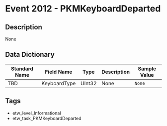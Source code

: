 # Event 2012 - PKMKeyboardDeparted

## Description
None

## Data Dictionary
|Standard Name|Field Name|Type|Description|Sample Value|
|---|---|---|---|---|
|TBD|KeyboardType|UInt32|None|`None`|

## Tags
* etw_level_Informational
* etw_task_PKMKeyboardDeparted